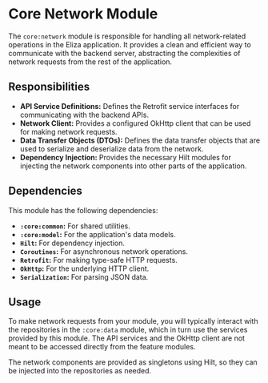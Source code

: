 # Core Network Module

The `core:network` module is responsible for handling all network-related operations in the Eliza application. It provides a clean and efficient way to communicate with the backend server, abstracting the complexities of network requests from the rest of the application.

## Responsibilities

- **API Service Definitions:** Defines the Retrofit service interfaces for communicating with the backend APIs.
- **Network Client:** Provides a configured OkHttp client that can be used for making network requests.
- **Data Transfer Objects (DTOs):** Defines the data transfer objects that are used to serialize and deserialize data from the network.
- **Dependency Injection:** Provides the necessary Hilt modules for injecting the network components into other parts of the application.

## Dependencies

This module has the following dependencies:

- **`:core:common`:** For shared utilities.
- **`:core:model`:** For the application's data models.
- **`Hilt`:** For dependency injection.
- **`Coroutines`:** For asynchronous network operations.
- **`Retrofit`:** For making type-safe HTTP requests.
- **`OkHttp`:** For the underlying HTTP client.
- **`Serialization`:** For parsing JSON data.

## Usage

To make network requests from your module, you will typically interact with the repositories in the `:core:data` module, which in turn use the services provided by this module. The API services and the OkHttp client are not meant to be accessed directly from the feature modules.

The network components are provided as singletons using Hilt, so they can be injected into the repositories as needed.
